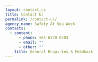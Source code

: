 ```yaml
---
layout: contact_us
title: Contact Us
permalink: /contact-us/
agency_name: Safety At Sea Week
contacts:
  - content:
      - phone: +65 6270 0303
      - email: ""
      - other: ""
    title: General Enquiries & Feedback
---
```

